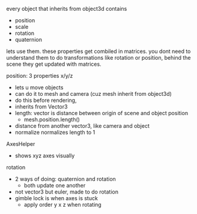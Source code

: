every object that inherits from object3d contains
- position
- scale
- rotation
- quaternion

lets use them. these properties get combiled in matrices. 
you dont need to understand them to do transformations like rotation or position, behind the scene they get updated with matrices.

position: 3 properties x/y/z
- lets u move objects
- can do it to mesh and camera (cuz mesh inherit from object3d)
- do this before rendering,
- inherits from Vector3 
- length: vector is distance between origin of scene and object position
  - mesh.position.length()
- distance from another vector3, like camera and object
- normalize normalizes length to 1

AxesHelper
- shows xyz axes visually

rotation
- 2 ways of doing: quaternion and rotation
  - both update one another
- not vector3 but euler, made to do rotation
- gimble lock is when axes is stuck
  - apply order y x z when rotating
